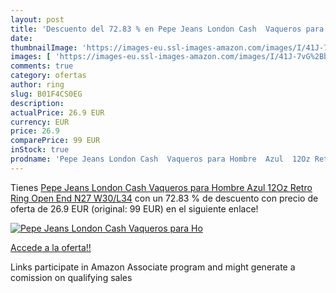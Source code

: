 ```yaml
---
layout: post
title: 'Descuento del 72.83 % en Pepe Jeans London Cash  Vaqueros para Ho'
date: 
thumbnailImage: 'https://images-eu.ssl-images-amazon.com/images/I/41J-7vG%2BboL._SL200_.jpg'
images: [ 'https://images-eu.ssl-images-amazon.com/images/I/41J-7vG%2BboL._SL200_.jpg' ]
comments: true
category: ofertas
author: ring
slug: B01F4CS0EG
description:
actualPrice: 26.9 EUR
currency: EUR
price: 26.9
comparePrice: 99 EUR
inStock: true
prodname: 'Pepe Jeans London Cash  Vaqueros para Hombre  Azul  12Oz Retro Ring Open End N27   W30/L34'
---
```


Tienes [Pepe Jeans London Cash  Vaqueros para Hombre  Azul  12Oz Retro Ring Open End N27   W30/L34](https://www.amazon.es/dp/B01F4CS0EG/?tag=tolees-21) con un 72.83 % de descuento con precio de oferta de 26.9 EUR (original: 99 EUR) en el siguiente enlace!

[![Pepe Jeans London Cash  Vaqueros para Ho](https://images-eu.ssl-images-amazon.com/images/I/41J-7vG%2BboL._SL200_.jpg)](https://www.amazon.es/dp/B01F4CS0EG/?tag=tolees-21)

[Accede a la oferta!!](https://www.amazon.es/dp/B01F4CS0EG/?tag=tolees-21)

Links participate in Amazon Associate program and might generate a comission on qualifying sales


